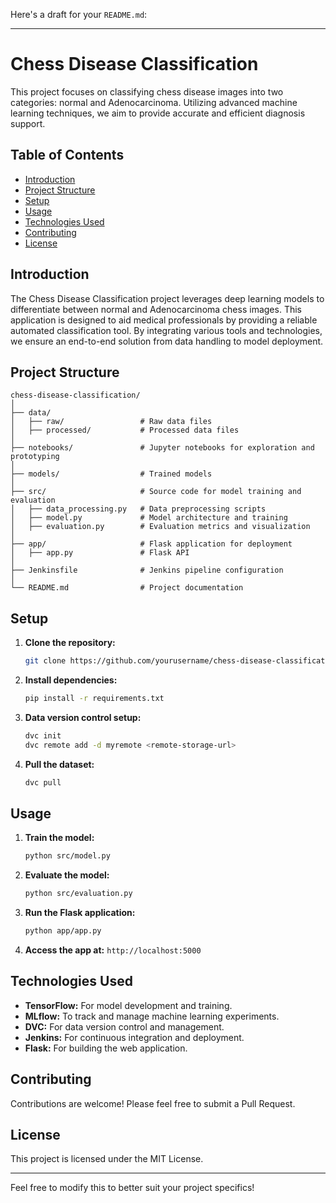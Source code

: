 Here's a draft for your `README.md`:

---

# Chess Disease Classification

This project focuses on classifying chess disease images into two categories: normal and Adenocarcinoma. Utilizing advanced machine learning techniques, we aim to provide accurate and efficient diagnosis support.

## Table of Contents

- [Introduction](#introduction)
- [Project Structure](#project-structure)
- [Setup](#setup)
- [Usage](#usage)
- [Technologies Used](#technologies-used)
- [Contributing](#contributing)
- [License](#license)

## Introduction

The Chess Disease Classification project leverages deep learning models to differentiate between normal and Adenocarcinoma chess images. This application is designed to aid medical professionals by providing a reliable automated classification tool. By integrating various tools and technologies, we ensure an end-to-end solution from data handling to model deployment.

## Project Structure

```
chess-disease-classification/
│
├── data/
│   ├── raw/                 # Raw data files
│   ├── processed/           # Processed data files
│
├── notebooks/               # Jupyter notebooks for exploration and prototyping
│
├── models/                  # Trained models
│
├── src/                     # Source code for model training and evaluation
│   ├── data_processing.py   # Data preprocessing scripts
│   ├── model.py             # Model architecture and training
│   ├── evaluation.py        # Evaluation metrics and visualization
│
├── app/                     # Flask application for deployment
│   ├── app.py               # Flask API
│
├── Jenkinsfile              # Jenkins pipeline configuration
│
└── README.md                # Project documentation
```

## Setup

1. **Clone the repository:**
   ```bash
   git clone https://github.com/yourusername/chess-disease-classification.git
   ```

2. **Install dependencies:**
   ```bash
   pip install -r requirements.txt
   ```

3. **Data version control setup:**
   ```bash
   dvc init
   dvc remote add -d myremote <remote-storage-url>
   ```

4. **Pull the dataset:**
   ```bash
   dvc pull
   ```

## Usage

1. **Train the model:**
   ```bash
   python src/model.py
   ```

2. **Evaluate the model:**
   ```bash
   python src/evaluation.py
   ```

3. **Run the Flask application:**
   ```bash
   python app/app.py
   ```

4. **Access the app at:** `http://localhost:5000`

## Technologies Used

- **TensorFlow:** For model development and training.
- **MLflow:** To track and manage machine learning experiments.
- **DVC:** For data version control and management.
- **Jenkins:** For continuous integration and deployment.
- **Flask:** For building the web application.

## Contributing

Contributions are welcome! Please feel free to submit a Pull Request.

## License

This project is licensed under the MIT License.

---

Feel free to modify this to better suit your project specifics!